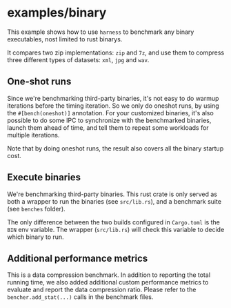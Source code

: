 # examples/binary

This example shows how to use `harness` to benchmark any binary executables, nost limited to rust binarys.

It compares two zip implementations: `zip` and `7z`, and use them to compress three different types of datasets: `xml`, `jpg` and `wav`.

## One-shot runs

Since we're benchmarking third-party binaries, it's not easy to do warmup iterations before the timing iteration. So we only do oneshot runs, by using the `#[bench(oneshot)]` annotation. For your customized binaries, it's also possible to do some IPC to synchronize with the benchmarked binaries, launch them ahead of time, and tell them to repeat some workloads for multiple iterations.

Note that by doing oneshot runs, the result also covers all the binary startup cost.

## Execute binaries

We're benchmarking third-party binaries. This rust crate is only served as both a wrapper to run the binaries (see `src/lib.rs`), and a benchmark suite (see `benches` folder).

The only difference between the two builds configured in `Cargo.toml` is the `BIN` env variable. The wrapper (`src/lib.rs`) will check this variable to decide which binary to run.

## Additional performance metrics

This is a data compression benchmark. In addition to reporting the total running time, we also added additional custom performance metrics to evaluate and report the data compression ratio. Please refer to the `bencher.add_stat(...)` calls in the benchmark files.
